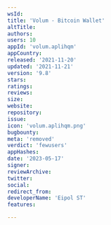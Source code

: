 ```yaml
---
wsId: 
title: 'Volum - Bitcoin Wallet'
altTitle: 
authors: 
users: 10
appId: 'volum.aplihqm'
appCountry: 
released: '2021-11-20'
updated: '2021-11-21'
version: '9.8'
stars: 
ratings: 
reviews: 
size: 
website: 
repository: 
issue: 
icon: 'volum.aplihqm.png'
bugbounty: 
meta: 'removed'
verdict: 'fewusers'
appHashes: 
date: '2023-05-17'
signer: 
reviewArchive: 
twitter: 
social: 
redirect_from: 
developerName: 'Eipol ST'
features: 

---
```


